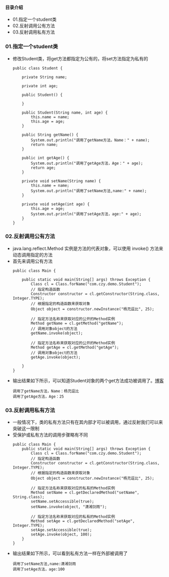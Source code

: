 #### 目录介绍
- 01.指定一个student类
- 02.反射调用公有方法
- 03.反射调用私有方法


### 01.指定一个student类
- 修改Student类，将get方法都指定为公有的，将set方法指定为私有的
    ```
    public class Student {
    
    	private String name;
    
    	private int age;
    
    	public Student() {
    
    	}
    
    	public Student(String name, int age) {
    		this.name = name;
    		this.age = age;
    	}
    
    	public String getName() {
    		System.out.println("调用了getName方法，Name：" + name);
    		return name;
    	}
    
    	public int getAge() {
    		System.out.println("调用了getAge方法，Age：" + age);
    		return age;
    	}
    
    	private void setName(String name) {
    		this.name = name;
    		System.out.println("调用了setName方法,name:" + name);
    	}
    
    	private void setAge(int age) {
    		this.age = age;
    		System.out.println("调用了setAge方法，age:" + age);
    	}
    }
    ```



### 02.反射调用公有方法
- java.lang.reflect.Method 实例是方法的代表对象，可以使用 invoke() 方法来动态调用指定的方法
- 首先来调用公有方法
    ```
    public class Main {
    
    	public static void main(String[] args) throws Exception {
    		Class cl = Class.forName("com.czy.demo.Student");
    		// 指定构造函数
    		Constructor constructor = cl.getConstructor(String.class, Integer.TYPE);
    		// 根据指定的构造函数来获取对象
    		Object object = constructor.newInstance("杨充逗比", 25);
    
    		// 指定方法名称来获取对应的公开的Method实例
    		Method getName = cl.getMethod("getName");
    		// 调用对象object的方法
    		getName.invoke(object);
    
    		// 指定方法名称来获取对应的公开的Method实例
    		Method getAge = cl.getMethod("getAge");
    		// 调用对象object的方法
    		getAge.invoke(object);
    
    	}
    }
    ```
- 输出结果如下所示，可以知道Student对象的两个get方法成功被调用了。[博客](https://github.com/yangchong211/YCBlogs)
    ```
    调用了getName方法，Name：杨充逗比
    调用了getAge方法，Age：25
    ```


### 03.反射调用私有方法
- 一般情况下，类的私有方法只有在其内部才可以被调用，通过反射我们可以来突破这一限制
- 受保护或私有方法的调用步骤略有不同
    ```
    public class Main {
    	public static void main(String[] args) throws Exception {
    		Class cl = Class.forName("com.czy.demo.Student");
    		// 指定构造函数
    		Constructor constructor = cl.getConstructor(String.class, Integer.TYPE);
    		// 根据指定的构造函数来获取对象
    		Object object = constructor.newInstance("杨充逗比", 25);
    
    		// 指定方法名称来获取对应的私有的Method实例
    		Method setName = cl.getDeclaredMethod("setName", String.class);
    		setName.setAccessible(true);
    		setName.invoke(object, "潇湘剑雨");
    		
    		// 指定方法名称来获取对应的私有的Method实例
    		Method setAge = cl.getDeclaredMethod("setAge", Integer.TYPE);
    		setAge.setAccessible(true);
    		setAge.invoke(object, 100);
    	}
    }
    ```
- 输出结果如下所示，可以看到私有方法一样在外部被调用了
    ```
    调用了setName方法,name:潇湘剑雨
    调用了setAge方法，age:100
    ```


